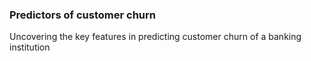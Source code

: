 ### Predictors of customer churn
Uncovering the key features in predicting customer churn of a banking institution
